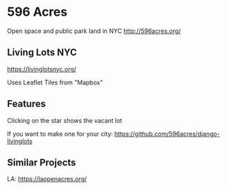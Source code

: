 # 596 Acres

Open space and public park land in NYC
http://596acres.org/

## Living Lots NYC 

https://livinglotsnyc.org/

Uses Leaflet
Tiles from "Mapbox"

## Features
Clicking on the star shows the vacant lot

If you want to make one for your city:
https://github.com/596acres/django-livinglots

## Similar Projects

LA: https://laopenacres.org/

